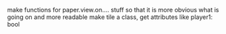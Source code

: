 make functions for paper.view.on.... stuff so that it is more obvious what is going on and more readable
make tile a class, get attributes like player1: bool